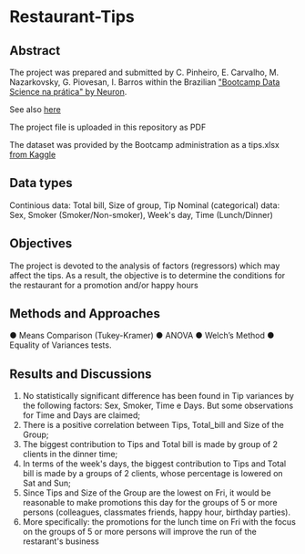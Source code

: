 # Restaurant-Tips

## Abstract
The project was prepared and submitted by C. Pinheiro, E. Carvalho, M. Nazarkovsky, G. Piovesan, I. Barros within the Brazilian ["Bootcamp Data Science na prática" by Neuron](https://www.facebook.com/neuronDSAI/photos/a.1924971354499031/2664668797195946/?type=3&amp;eid=ARCBaznRnMGbE-iFheLbf7HyZpHcxpz7vT-F8J9Yl9_BrqHtwnjLsmdbyaE4l4nbEJKXWdg2aLyGuj7B&amp;ifg=1). 

See also [here](https://user-images.githubusercontent.com/63872579/107982816-76e4f180-6fa3-11eb-9ce9-e1abadab44ec.png)

The project file is uploaded in this repository as PDF

The dataset was provided by the Bootcamp administration as a tips.xlsx [from Kaggle](https://www.kaggle.com/jsphyg/tipping)

## Data types
Continious data: Total bill, Size of group, Tip 
Nominal (categorical) data: Sex, Smoker (Smoker/Non-smoker), Week's day, Time (Lunch/Dinner)

## Objectives
The project is devoted to the analysis of factors (regressors) which may affect the tips. As a result, the objective is to determine the conditions for the restaurant for a promotion and/or happy hours  

## Methods and Approaches
● Means Comparison (Tukey-Kramer)
● ANOVA
● Welch’s Method
● Equality of Variances tests.

## Results and Discussions
1. No statistically significant difference has been found in Tip variances by the following factors: Sex, Smoker, Time e Days. But some observations for Time and Days are claimed;
2. There is a positive correlation between Tips, Total_bill and Size of the Group;
3. The biggest contribution to Tips and Total bill is made by group of 2 clients in the dinner time;
4. In terms of the week's days, the biggest contribution to Tips and Total bill is made by a groups of 2 clients, whose percentage is lowered on Sat and Sun;
5. Since Tips and Size of the Group are the lowest on Fri, it would be reasonable to make promotions this day for the groups of 5 or more persons (colleagues, classmates friends, happy hour, birthday parties).
6. More specifically: the promotions for the lunch time on Fri with the focus on the groups of 5 or more persons will improve the run of the restarant's business 

